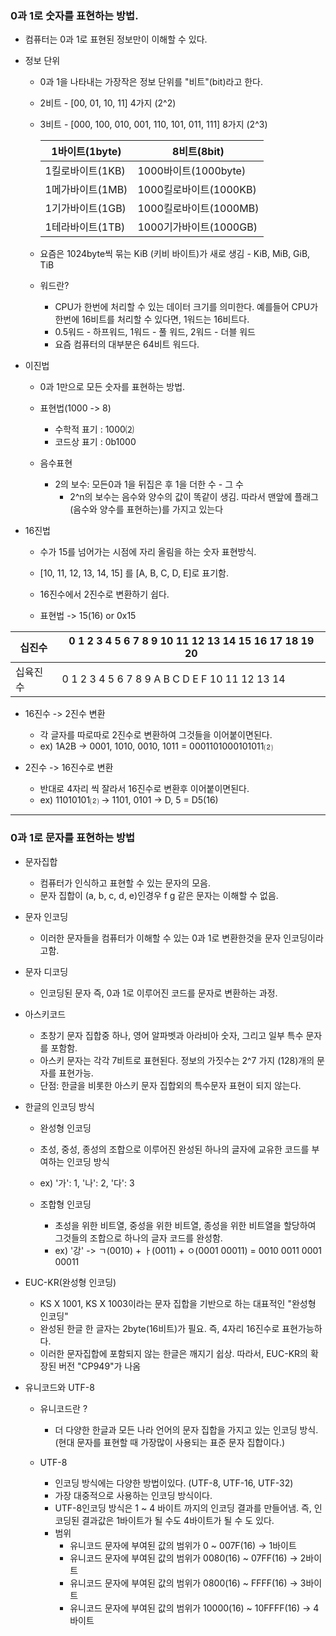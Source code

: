 ### 0과 1로 숫자를 표현하는 방법.

- 컴퓨터는 0과 1로 표현된 정보만이 이해할 수 있다.

- 정보 단위

  - 0과 1을 나타내는 가장작은 정보 단위를 "비트"(bit)라고 한다.
  - 2비트 - [00, 01, 10, 11] 4가지 (2^2)
  - 3비트 - [000, 100, 010, 001, 110, 101, 011, 111] 8가지 (2^3)

    | 1바이트(1byte)   | 8비트(8bit)            |
    | ---------------- | ---------------------- |
    | 1킬로바이트(1KB) | 1000바이트(1000byte)   |
    | 1메가바이트(1MB) | 1000킬로바이트(1000KB) |
    | 1기가바이트(1GB) | 1000킬로바이트(1000MB) |
    | 1테라바이트(1TB) | 1000기가바이트(1000GB) |

  - 요즘은 1024byte씩 묶는 KiB (키비 바이트)가 새로 생김 - KiB, MiB, GiB, TiB
  - 워드란?
    - CPU가 한번에 처리할 수 있는 데이터 크기를 의미한다. 예를들어 CPU가 한번에 16비트를 처리할 수 있다면, 1워드는 16비트다.
    - 0.5워드 - 하프워드, 1워드 - 풀 워드, 2워드 - 더블 워드
    - 요즘 컴퓨터의 대부분은 64비트 워드다.

- 이진법

  - 0과 1만으로 모든 숫자를 표현하는 방법.

  - 표현법(1000 -> 8)

    - 수학적 표기 : 1000⑵
    - 코드상 표기 : 0b1000

  - 음수표현
    - 2의 보수: 모든0과 1을 뒤집은 후 1을 더한 수 - 그 수
      - 2^n의 보수는 음수와 양수의 값이 똑같이 생김. 따라서 맨앞에 플래그(음수와 양수를 표현하는)를 가지고 있는다

- 16진법

  - 수가 15를 넘어가는 시점에 자리 올림을 하는 숫자 표현방식.
  - [10, 11, 12, 13, 14, 15] 를 [A, B, C, D, E]로 표기함.
  - 16진수에서 2진수로 변환하기 쉽다.

  - 표현법 -> 15(16) or 0x15

| 십진수   | 0 1 2 3 4 5 6 7 8 9 10 11 12 13 14 15 16 17 18 19 20 |
| -------- | ---------------------------------------------------- |
| 십육진수 | 0 1 2 3 4 5 6 7 8 9 A B C D E F 10 11 12 13 14       |

- 16진수 -> 2진수 변환

  - 각 글자를 따로따로 2진수로 변환하여 그것들을 이어붙이면된다.
  - ex) 1A2B -> 0001, 1010, 0010, 1011 = 0001101000101011⑵

- 2진수 -> 16진수로 변환
  - 반대로 4자리 씩 잘라서 16진수로 변환후 이어붙이면된다.
  - ex) 11010101⑵ -> 1101, 0101 -> D, 5 = D5(16)

---

### 0과 1로 문자를 표현하는 방법

- 문자집합

  - 컴퓨터가 인식하고 표현할 수 있는 문자의 모음.
  - 문자 집합이 (a, b, c, d, e)인경우 f g 같은 문자는 이해할 수 없음.

- 문자 인코딩

  - 이러한 문자들을 컴퓨터가 이해할 수 있는 0과 1로 변환한것을 문자 인코딩이라고함.

- 문자 디코딩

  - 인코딩된 문자 즉, 0과 1로 이루어진 코드를 문자로 변환하는 과정.

- 아스키코드

  - 초창기 문자 집합중 하나, 영어 알파벳과 아라비아 숫자, 그리고 일부 특수 문자를 포함함.
  - 아스키 문자는 각각 7비트로 표현된다. 정보의 가짓수는 2^7 가지 (128)개의 문자를 표현가능.
  - 단점: 한글을 비롯한 아스키 문자 집합외의 특수문자 표현이 되지 않는다.

- 한글의 인코딩 방식

  - 완성형 인코딩

  - 초성, 중성, 종성의 조합으로 이루어진 완성된 하나의 글자에 교유한 코드를 부여하는 인코딩 방식
  - ex) '가': 1, '나': 2, '다': 3

  - 조합형 인코딩
    - 초성을 위한 비트열, 중성을 위한 비트열, 종성을 위한 비트열을 할당하여 그것들의 조합으로 하나의 글자 코드를 완성함.
    - ex) '강' -> ㄱ(0010) + ㅏ(0011) + ㅇ(0001 00011) = 0010 0011 0001 00011

- EUC-KR(완성형 인코딩)

  - KS X 1001, KS X 1003이라는 문자 집합을 기반으로 하는 대표적인 "완성형 인코딩"
  - 완성된 한글 한 글자는 2byte(16비트)가 필요. 즉, 4자리 16진수로 표현가능하다.
  - 이러한 문자집합에 포함되지 않는 한글은 깨지기 쉽상. 따라서, EUC-KR의 확장된 버전 "CP949"가 나옴

- 유니코드와 UTF-8

  - 유니코드란 ?

    - 더 다양한 한글과 모든 나라 언어의 문자 집합을 가지고 있는 인코딩 방식. (현대 문자를 표현할 때 가장많이 사용되는 표준 문자 집합이다.)

  - UTF-8
    - 인코딩 방식에는 다양한 방법이있다. (UTF-8, UTF-16, UTF-32)
    - 가장 대중적으로 사용하는 인코딩 방식이다.
    - UTF-8인코딩 방식은 1 ~ 4 바이트 까지의 인코딩 결과를 만들어냄. 즉, 인코딩된 결과값은 1바이트가 될 수도 4바이트가 될 수 도 있다.
    - 범위
      - 유니코드 문자에 부여된 값의 범위가 0 ~ 007F(16) -> 1바이트
      - 유니코드 문자에 부여된 값의 범위가 0080(16) ~ 07FF(16) -> 2바이트
      - 유니코드 문자에 부여된 값의 범위가 0800(16) ~ FFFF(16) -> 3바이트
      - 유니코드 문자에 부여된 값의 범위가 10000(16) ~ 10FFFF(16) -> 4바이트
